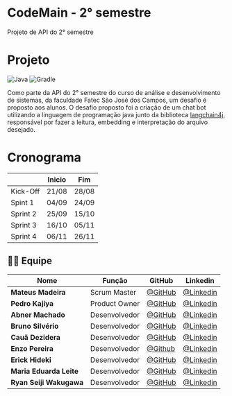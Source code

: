 # CodeMain - 2° semestre
Projeto de API do 2° semestre

# Projeto
![Java](https://img.shields.io/badge/java-%23ED8B00.svg?style=for-the-badge&logo=openjdk&logoColor=white) ![Gradle](https://img.shields.io/badge/Gradle-02303A.svg?style=for-the-badge&logo=Gradle&logoColor=white)

Como parte da API do 2° semestre do curso de análise e desenvolvimento de sistemas, da faculdade Fatec São José dos Campos, um desafio é proposto aos alunos. O desafio proposto foi a criação de um chat bot utilizando a linguagem de programação java junto da biblioteca [langchain4j](https://github.com/langchain4j), responsável por fazer a leitura, embedding e interpretação do arquivo desejado.

# Cronograma
<div> 
  
|               | Inicio | Fim   |
|---------------|:------:|-------|
| Kick-Off      |  21/08 | 28/08 |
| Spint 1       |  04/09 | 24/09 |
| Sprint 2      |  25/09 | 15/10 |
| Sprint 3      | 16/10  | 05/11 |
| Sprint 4      | 06/11  | 26/11 |

<div/>


## 👨‍💻 Equipe

<div align="center">
  
|Nome|Função|GitHub|Linkedin|
| -------- |-------- |-------- |-------- |
|**Mateus Madeira**|Scrum Master|[@GitHub](https://github.com/mafemad)|[@Linkedin](https://www.linkedin.com/in/mateus-ferreira-madeira)
|**Pedro Kajiya**|Product Owner|[@GitHub](https://github.com/kajiyap)|[@Linkedin](https://www.linkedin.com/in/pedro-santos-kajiya-65763b260/)
|**Abner Machado**|Desenvolvedor|[@GitHub](https://github.com/abner-machado)|[@Linkedin](https://www.linkedin.com/in/abner-douglas-a70a9b199/)
|**Bruno Silvério**|Desenvolvedor|[@GitHub](https://github.com/BrunoVieira30)|[@Linkedin](https://www.linkedin.com/in/bruno-vieira-b999a2224/)
|**Cauã Dezidera**|Desenvolvedor|[@GitHub](https://github.com/CauaDezidera)|[@Linkedin](https://www.linkedin.com/in/cauã-dezidera-375736275/) 
|**Enzo Pereira**|Desenvolvedor|[@Github](https://github.com/Enzopereira01) | [@Linkedin](https://www.linkedin.com/in/enzo-pereira-13331b272/)
|**Erick Hideki**|Desenvolvedor|[@GitHub](https://github.com/erickhoawata)|[@Linkedin](http://linkedin.com/in/érick-awata)
|**Maria Eduarda Leite**|Desenvolvedor|[@GitHub](https://github.com/Dudaleite08)|[@Linkedin]()
|**Ryan Seiji Wakugawa**|Desenvolvedor|[@GitHub](https://github.com/ryan-wakugawa)|[@Linkedin](https://www.linkedin.com/in/ryan-wakugawa-526bbb27a)
<br>  
  
</div>


